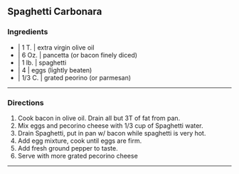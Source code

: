 ## Spaghetti Carbonara

### Ingredients

* | 1 T.   | extra virgin olive oil
* | 6 Oz.  | pancetta (or bacon finely diced)
* | 1 lb.  | spaghetti
* | 4      | eggs (lightly beaten)
* | 1/3 C. | grated peorino (or parmesan) 

---

### Directions

1. Cook bacon in olive oil. Drain all but 3T of fat from pan. 
1. Mix eggs and pecorino cheese with 1/3 cup of Spaghetti water.
1. Drain Spaghetti, put in pan w/ bacon while spaghetti is very hot.
1. Add egg mixture, cook until eggs are firm.
1. Add fresh ground pepper to taste.
1. Serve with more grated pecorino cheese

---


